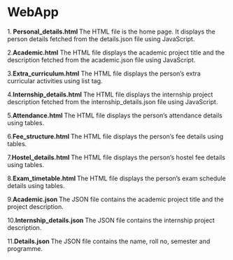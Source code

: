 # WebApp
1.<b> Personal_details.html </b>
The HTML file is the home page. It displays the person details fetched from the details.json file using JavaScript.

2.<b>Academic.html</b>
The HTML file displays the academic project title and the description fetched from the academic.json file using JavaScript.

3.<b>Extra_curriculum.html</b> 
The HTML file displays the person’s extra curricular activities using list tag.

4.<b>Internship_details.html</b> 
The HTML file displays the internship project description fetched from the internship_details.json file using JavaScript.

5.<b>Attendance.html </b>
The HTML file displays the person’s attendance details using tables.

6.<b>Fee_structure.html </b>
The HTML file displays the person’s fee details using tables.

7.<b>Hostel_details.html </b>
The HTML file displays the person’s hostel fee details using tables.

8.<b>Exam_timetable.html </b>
The HTML file displays the person’s exam schedule details using tables.

9.<b>Academic.json </b>
The  JSON file contains the academic project title and the project description.

10.<b>Internship_details.json </b>
The JSON file contains the internship project description.

11.<b>Details.json </b>
The JSON file contains the name, roll no, semester and programme.
